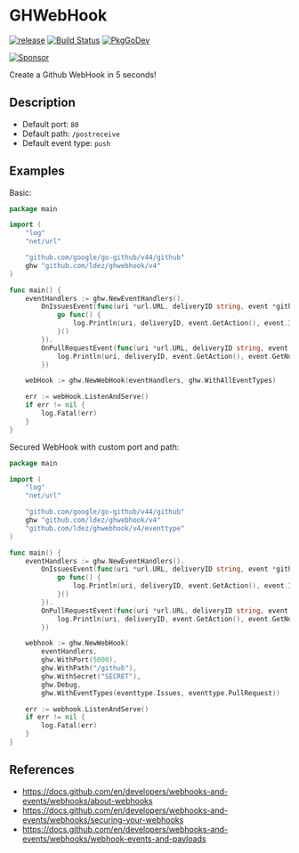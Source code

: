 # GHWebHook

[![release](https://img.shields.io/github/tag/ldez/ghwebhook.svg)](https://github.com/ldez/ghwebhook/releases)
[![Build Status](https://github.com/ldez/ghwebhook/workflows/Main/badge.svg?branch=master)](https://github.com/ldez/ghwebhook/actions)
[![PkgGoDev](https://pkg.go.dev/badge/github.com/ldez/ghwebhook)](https://pkg.go.dev/github.com/ldez/ghwebhook/v4)

[![Sponsor](https://img.shields.io/badge/Sponsor%20me-%E2%9D%A4%EF%B8%8F-pink)](https://github.com/sponsors/ldez)

Create a Github WebHook in 5 seconds!

## Description

- Default port: `80`
- Default path: `/postreceive`
- Default event type: `push`

## Examples

Basic:
```go
package main

import (
	"log"
	"net/url"

	"github.com/google/go-github/v44/github"
	ghw "github.com/ldez/ghwebhook/v4"
)

func main() {
	eventHandlers := ghw.NewEventHandlers().
		OnIssuesEvent(func(uri *url.URL, deliveryID string, event *github.IssuesEvent) {
			go func() {
				log.Println(uri, deliveryID, event.GetAction(), event.Issue)
			}()
		}).
		OnPullRequestEvent(func(uri *url.URL, deliveryID string, event *github.PullRequestEvent) {
			log.Println(uri, deliveryID, event.GetAction(), event.GetNumber(), event.PullRequest)
		})

	webHook := ghw.NewWebHook(eventHandlers, ghw.WithAllEventTypes)

	err := webHook.ListenAndServe()
	if err != nil {
		log.Fatal(err)
	}
}
```

Secured WebHook with custom port and path:

```go
package main

import (
	"log"
	"net/url"

	"github.com/google/go-github/v44/github"
	ghw "github.com/ldez/ghwebhook/v4"
	"github.com/ldez/ghwebhook/v4/eventtype"
)

func main() {
	eventHandlers := ghw.NewEventHandlers().
		OnIssuesEvent(func(uri *url.URL, deliveryID string, event *github.IssuesEvent) {
			go func() {
				log.Println(uri, deliveryID, event.GetAction(), event.Issue)
			}()
		}).
		OnPullRequestEvent(func(uri *url.URL, deliveryID string, event *github.PullRequestEvent) {
			log.Println(uri, deliveryID, event.GetAction(), event.GetNumber(), event.PullRequest)
		})

	webhook := ghw.NewWebHook(
		eventHandlers,
		ghw.WithPort(5000),
		ghw.WithPath("/github"),
		ghw.WithSecret("SECRET"),
		ghw.Debug,
		ghw.WithEventTypes(eventtype.Issues, eventtype.PullRequest))

	err := webhook.ListenAndServe()
	if err != nil {
		log.Fatal(err)
	}
}
```

## References

- https://docs.github.com/en/developers/webhooks-and-events/webhooks/about-webhooks
- https://docs.github.com/en/developers/webhooks-and-events/webhooks/securing-your-webhooks
- https://docs.github.com/en/developers/webhooks-and-events/webhooks/webhook-events-and-payloads
